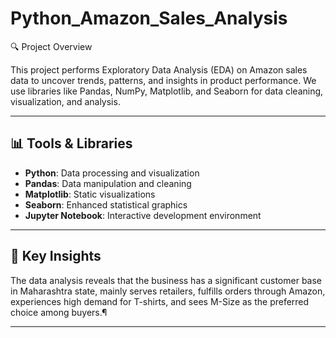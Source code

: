 # Python_Amazon_Sales_Analysis

🔍 Project Overview

This project performs Exploratory Data Analysis (EDA) on Amazon sales data to uncover trends, patterns, and insights in product performance. We use libraries like Pandas, NumPy, Matplotlib, and Seaborn for data cleaning, visualization, and analysis.

---

## 📊 Tools & Libraries

- **Python**: Data processing and visualization
- **Pandas**: Data manipulation and cleaning
- **Matplotlib**: Static visualizations
- **Seaborn**: Enhanced statistical graphics
- **Jupyter Notebook**: Interactive development environment

---

## 🧾 Key Insights
The data analysis reveals that the business has a significant customer base in Maharashtra state, mainly serves retailers, fulfills orders through Amazon, experiences high demand for T-shirts, and sees M-Size as the preferred choice among buyers.¶

---

